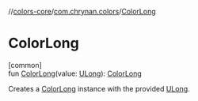 //[colors-core](../../index.md)/[com.chrynan.colors](index.md)/[ColorLong](-color-long.md)

# ColorLong

[common]\
fun [ColorLong](-color-long.md)(value: [ULong](https://kotlinlang.org/api/latest/jvm/stdlib/kotlin/-u-long/index.html)): [ColorLong](-color-long/index.md)

Creates a [ColorLong](-color-long/index.md) instance with the provided [ULong](-color-long.md).
